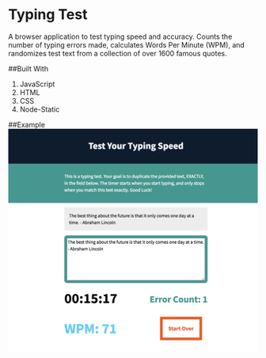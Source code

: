 # Typing Test

A browser application to test typing speed and accuracy. Counts the number of typing errors made, calculates Words Per Minute (WPM), and randomizes test text from a collection of over 1600 famous quotes.

##Built With
1. JavaScript
2. HTML
3. CSS
4. Node-Static

##Example
![Typing Test](https://github.com/markab4/Typing-Test/blob/master/Screenshot.png?raw=true)

